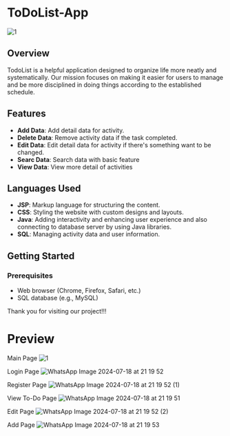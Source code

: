 # ToDoList-App
![1](https://github.com/user-attachments/assets/ecd196d2-19dc-4f64-9008-03f6def78eaa)


## Overview
TodoList is a helpful application designed to organize life more neatly and systematically. Our mission focuses on making it easier for users to manage and be more disciplined in doing things according to the established schedule.

## Features
- **Add Data**: Add detail data for activity.
- **Delete Data**: Remove activity data if the task completed.
- **Edit Data**: Edit detail data for activity if there's something want to be changed.
- **Searc Data**: Search data with basic feature
- **View Data**: View more detail of activities

## Languages Used

- **JSP**: Markup language for structuring the content.
- **CSS**: Styling the website with custom designs and layouts.
- **Java**: Adding interactivity and enhancing user experience and also connecting to database server by using Java libraries.
- **SQL**: Managing activity data and user information.

## Getting Started

### Prerequisites
- Web browser (Chrome, Firefox, Safari, etc.)
- SQL database (e.g., MySQL)

Thank you for visiting our project!!!

# Preview
Main  Page
![1](https://github.com/user-attachments/assets/f1c3c97f-77d7-42f0-abcd-fc7b0c271056)

Login Page
![WhatsApp Image 2024-07-18 at 21 19 52](https://github.com/user-attachments/assets/4d13ccd4-30b0-4720-bda5-2d7e69bb3b0c)

Register Page
![WhatsApp Image 2024-07-18 at 21 19 52 (1)](https://github.com/user-attachments/assets/230727c5-a516-4925-a02a-7ff6b099e2f6)

View To-Do Page
![WhatsApp Image 2024-07-18 at 21 19 51](https://github.com/user-attachments/assets/8ab748cb-b41e-40c0-81a9-4fdd804f2e53)

Edit Page
![WhatsApp Image 2024-07-18 at 21 19 52 (2)](https://github.com/user-attachments/assets/6654bbf1-7ed6-48fb-be23-12fcae1e5338)

Add Page
![WhatsApp Image 2024-07-18 at 21 19 53](https://github.com/user-attachments/assets/095239b7-840a-42bc-b540-29498e8c8243)



